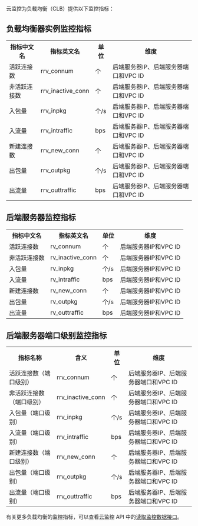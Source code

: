 云监控为负载均衡（CLB）提供以下监控指标：

## 负载均衡器实例监控指标

<table class="t"><tbody><tr>
<th><b>指标中文名</b></th>
<th><b>指标英文名</b></th>
<th><b>单位</b></th>
<th><b>维度</b></th>
<tr>
<td> 活跃连接数
<td> rrv_connum
<td> 个
<td> 后端服务器IP、后端服务器端口和VPC ID
<tr>
<td> 非活跃连接数
<td> rrv_inactive_conn
<td> 个
<td> 后端服务器IP、后端服务器端口和VPC ID
<tr>
<td> 入包量
<td> rrv_inpkg
<td> 个/s
<td> 后端服务器IP、后端服务器端口和VPC ID
<tr>
<td> 入流量
<td> rrv_intraffic
<td> bps
<td> 后端服务器IP、后端服务器端口和VPC ID
<tr>
<td> 新建连接数
<td> rrv_new_conn
<td> 个
<td> 后端服务器IP、后端服务器端口和VPC ID
<tr>
<td> 出包量
<td> rrv_outpkg
<td> 个/s
<td> 后端服务器IP、后端服务器端口和VPC ID
<tr>
<td> 出流量
<td> rrv_outtraffic
<td> bps
<td> 后端服务器IP、后端服务器端口和VPC ID
</tbody></table>

## 后端服务器监控指标

<table><tbody><tr>
<th><b>指标中文名</b></th>
<th><b>指标英文名</b></th>
<th><b>单位</b></th>
<th><b>维度</b></th>
<tr>
<td> 活跃连接数
<td> rv_connum
<td> 个
<td> 后端服务器IP和VPC ID
<tr>
<td> 非活跃连接数
<td> rv_inactive_conn
<td> 个
<td> 后端服务器IP和VPC ID
<tr>
<td> 入包量
<td> rv_inpkg
<td> 个/s
<td> 后端服务器IP和VPC ID
<tr>
<td> 入流量
<td> rv_intraffic
<td> bps
<td> 后端服务器IP和VPC ID
<tr>
<td> 新建连接数
<td> rv_new_conn
<td> 个
<td> 后端服务器IP和VPC ID
<tr>
<td> 出包量
<td> rv_outpkg
<td> 个/s
<td> 后端服务器IP和VPC ID
<tr>
<td> 出流量
<td> rv_outtraffic
<td> bps
<td> 后端服务器IP和VPC ID
</tbody></table>

## 后端服务器端口级别监控指标

<table class="t"><tbody><tr>
<th><b>指标名称</b></th>
<th><b>含义</b></th>
<th><b>单位</b></th>
<th><b>维度</b></th>
<tr>
<td> 活跃连接数（端口级别）
<td> rrv_connum
<td> 个
<td> 后端服务器IP、后端服务器端口和VPC ID
<tr>
<td> 非活跃连接数（端口级别）
<td> rrv_inactive_conn
<td> 个
<td> 后端服务器IP、后端服务器端口和VPC ID
<tr>
<td> 入包量（端口级别）
<td> rrv_inpkg
<td> 个/s
<td> 后端服务器IP、后端服务器端口和VPC ID
<tr>
<td> 入流量（端口级别）
<td> rrv_intraffic
<td> bps
<td> 后端服务器IP、后端服务器端口和VPC ID
<tr>
<td> 新建连接数（端口级别）
<td> rrv_new_conn
<td> 个
<td> 后端服务器IP、后端服务器端口和VPC ID
<tr>
<td> 出包量（端口级别）
<td> rrv_outpkg
<td> 个/s
<td> 后端服务器IP、后端服务器端口和VPC ID
<tr>
<td> 出流量（端口级别）
<td> rrv_outtraffic
<td> bps
<td> 后端服务器IP、后端服务器端口和VPC ID
</tbody></table>


有关更多负载均衡的监控指标，可以查看云监控 API 中的[读取监控数据接口](http://tce.fsphere.cn/doc/api/405/4667)。

